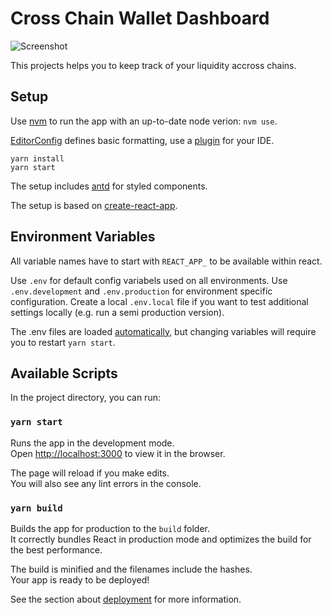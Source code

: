 # Cross Chain Wallet Dashboard

![Screenshot](https://raw.githubusercontent.com/zenkteam/cross-layer-wallet-overview/main/public/icon192.png)

This projects helps you to keep track of your liquidity accross chains.

## Setup

Use [nvm](https://github.com/nvm-sh/nvm) to run the app with an up-to-date node verion: `nvm use`.

[EditorConfig](https://editorconfig.org/) defines basic formatting, use a [plugin](https://editorconfig.org/#download) for your IDE.

```
yarn install
yarn start
```

The setup includes [antd](https://ant.design/components/overview/) for styled components.

The setup is based on [create-react-app](https://create-react-app.dev/).


## Environment Variables

All variable names have to start with `REACT_APP_` to be available within react.

Use `.env` for default config variabels used on all environments.
Use `.env.development` and `.env.production` for environment specific configuration.
Create a local `.env.local` file if you want to test additional settings locally (e.g. run a semi production version).

The .env files are loaded [automatically](https://create-react-app.dev/docs/adding-custom-environment-variables/), but changing variables will require you to restart `yarn start`.


## Available Scripts

In the project directory, you can run:

### `yarn start`

Runs the app in the development mode.\
Open [http://localhost:3000](http://localhost:3000) to view it in the browser.

The page will reload if you make edits.\
You will also see any lint errors in the console.

### `yarn build`

Builds the app for production to the `build` folder.\
It correctly bundles React in production mode and optimizes the build for the best performance.

The build is minified and the filenames include the hashes.\
Your app is ready to be deployed!

See the section about [deployment](https://facebook.github.io/create-react-app/docs/deployment) for more information.
